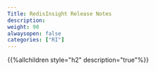 ```yaml
---
Title: RedisInsight Release Notes
description:
weight: 90
alwaysopen: false
categories: ["RI"]
---
```

{{%allchildren style="h2" description="true"%}}
